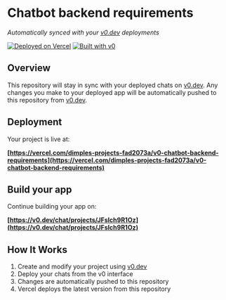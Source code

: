 # Chatbot backend requirements

*Automatically synced with your [v0.dev](https://v0.dev) deployments*

[![Deployed on Vercel](https://img.shields.io/badge/Deployed%20on-Vercel-black?style=for-the-badge&logo=vercel)](https://vercel.com/dimples-projects-fad2073a/v0-chatbot-backend-requirements)
[![Built with v0](https://img.shields.io/badge/Built%20with-v0.dev-black?style=for-the-badge)](https://v0.dev/chat/projects/JFslch9R1Oz)

## Overview

This repository will stay in sync with your deployed chats on [v0.dev](https://v0.dev).
Any changes you make to your deployed app will be automatically pushed to this repository from [v0.dev](https://v0.dev).

## Deployment

Your project is live at:

**[https://vercel.com/dimples-projects-fad2073a/v0-chatbot-backend-requirements](https://vercel.com/dimples-projects-fad2073a/v0-chatbot-backend-requirements)**

## Build your app

Continue building your app on:

**[https://v0.dev/chat/projects/JFslch9R1Oz](https://v0.dev/chat/projects/JFslch9R1Oz)**

## How It Works

1. Create and modify your project using [v0.dev](https://v0.dev)
2. Deploy your chats from the v0 interface
3. Changes are automatically pushed to this repository
4. Vercel deploys the latest version from this repository